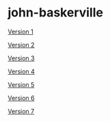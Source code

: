 john-baskerville
================
[Version 1](http://aineoh.github.io/john-baskerville/version-1.html)

[Version 2](http://aineoh.github.io/john-baskerville/version-2.html)

[Version 3](http://aineoh.github.io/john-baskerville/version-3.html)

[Version 4](http://aineoh.github.io/john-baskerville/version-4.html)

[Version 5](http://aineoh.github.io/john-baskerville/version-5.html)

[Version 6](http://aineoh.github.io/john-baskerville/version-6.html)

[Version 7](http://aineoh.github.io/john-baskerville/version-7.html)
